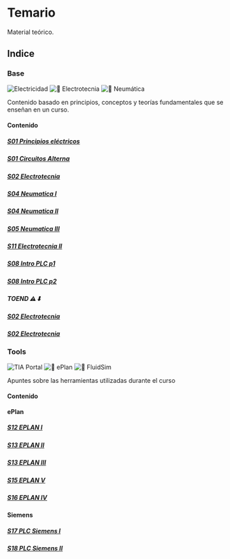 # Temario
Material teórico.
## Indice
### Base
![Electricidad](https://img.shields.io/badge/Electricidad%20⚡-Theory-blue)
![🔧 Electrotecnia](https://img.shields.io/badge/Electrotecnia%20🔧-Theory-blue)
![💨 Neumática](https://img.shields.io/badge/Neumática%20💨-Theory-blue)

Contenido basado en principios, conceptos y teorías fundamentales que se enseñan en un curso.
#### Contenido
##### [S01 Principios eléctricos](./Base/S01%20-%20Principios%20eléctricos.pdf)
##### [S01 Circuitos Alterna](./Base/S01%20-%20CircuitosAlterna.pdf)
##### [S02 Electrotecnia](./Base/S02%20-%20Electrotecnia.pdf)
##### [S04 Neumatica I](./Base/S04%20-%20Neumatica%20I.pdf)
##### [S04 Neumatica II](./Base/S04%20-%20Neumatica%20II.pdf)
##### [S05 Neumatica III](./Base/S05%20-%20Neumatica%20III.pdf)
##### [S11 Electrotecnia II](./Base/S11%20-%20Electrotecnia%20II.pdf)
##### [S08 Intro PLC p1](./Base/S08%20-%20Introducción%20a%20PLC%20V4.pdf)
##### [S08 Intro PLC p2](./Base/S08%20-%20Introducción%20a%20PLC%20-%20Logica%20V2.pdf)

##### TOEND ⚠⬇
##### [S02 Electrotecnia](./Base)
##### [S02 Electrotecnia](./Base)

### Tools
![TIA Portal](https://img.shields.io/badge/TIA%20Portal%20🤖-Software-green)
![🔌 ePlan](https://img.shields.io/badge/ePlan%20🔌-Software-green)
![🔫 FluidSim](https://img.shields.io/badge/FluidSim%20🔫-Simulation-yellow)

Apuntes sobre las herramientas utilizadas durante el curso

#### Contenido

**ePlan**

##### [S12 EPLAN I](./Tools/S12%20-%20EPLANI-Introducción%20al%20Diseño%20Eléctrico%20con%20EPLAN.pdf)
##### [S13 EPLAN II](./Tools/S13%20-%20EPLAN%20II%20-%20Conexiones,%20espejos%20de%20contactos,%20bornes.pdf)

##### [S13 EPLAN III](./Tools/S13%20-%20EPLAN%20III%20-%20Estructuras,%20articulos,%20area%20de%20trabajo.pdf)
##### [S15 EPLAN V](./Tools/S15%20-%20Diseño%20electrico%20con%20EPLAN%20V%20Macros,%20mangueras.pdf)
##### [S16 EPLAN IV](./Tools/S16%20-%20EPLAN%20IV%20-%20Conexiones.pdf)

**Siemens**
##### [S17 PLC Siemens I](./Tools/S17%20-%20Programacion%20PLC%20Siemens%20I.pdf)
##### [S18 PLC Siemens II](./Tools/S18%20-%20Programacion%20PLC%20Siemens%20II.pdf)


